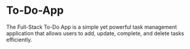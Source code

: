 # To-Do-App
The Full-Stack To-Do App is a simple yet powerful task management application that allows users to add, update, complete, and delete tasks efficiently.
